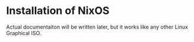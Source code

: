 # Installation of NixOS
Actual documentaiton will be written later, but it works like any other Linux Graphical ISO.